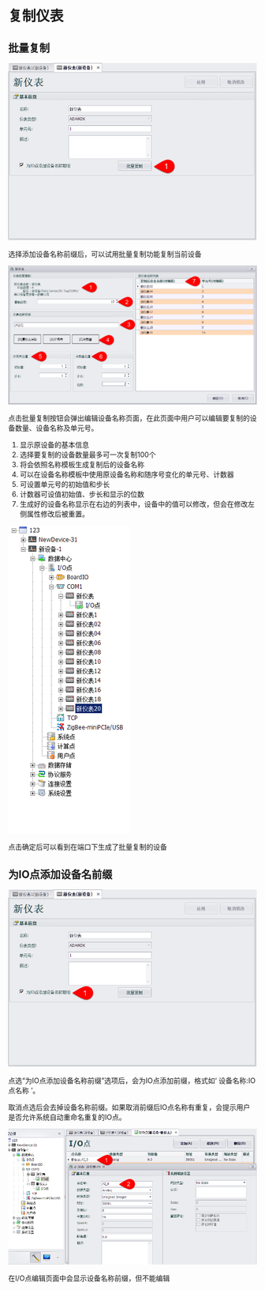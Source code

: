 # 复制仪表

## 批量复制

![](./Copy_Mutli_Button.png)

选择添加设备名称前缀后，可以试用批量复制功能复制当前设备

![](./Copy_Mutli_Page.png)

点击批量复制按钮会弹出编辑设备名称页面，在此页面中用户可以编辑要复制的设备数量、设备名称及单元号。

1. 显示原设备的基本信息
2. 选择要复制的设备数量最多可一次复制100个
3. 将会依照名称模板生成复制后的设备名称
4. 可以在设备名称模板中使用原设备名称和随序号变化的单元号、计数器
5. 可设置单元号的初始值和步长
6. 计数器可设值初始值、步长和显示的位数
7. 生成好的设备名称显示在右边的列表中，设备中的值可以修改，但会在修改左侧属性修改后被重置。

![](./Copy_Mutli_Page_After_Save.png)

点击确定后可以看到在端口下生成了批量复制的设备


## 为IO点添加设备名前缀

![](./Copy_Mutli_Prefix.png)

点选“为IO点添加设备名称前缀”选项后，会为IO点添加前缀，格式如‘ 设备名称:IO点名称 ’。

取消点选后会去掉设备名称前缀。如果取消前缀后IO点名称有重复，会提示用户是否允许系统自动重命名重复的IO点。

![](./Copy_Mutli_Prefix_IOTag2.png)

在I/O点编辑页面中会显示设备名称前缀，但不能编辑